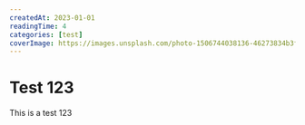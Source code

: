 ```yaml
---
createdAt: 2023-01-01
readingTime: 4
categories: [test]
coverImage: https://images.unsplash.com/photo-1506744038136-46273834b3fb?ixlib=rb-1.2.1&ixid=eyJhcHBfaWQiOjEyMDd9&auto=format&fit=crop&w=1650&q=80
---
```


# Test 123

This is a test 123
